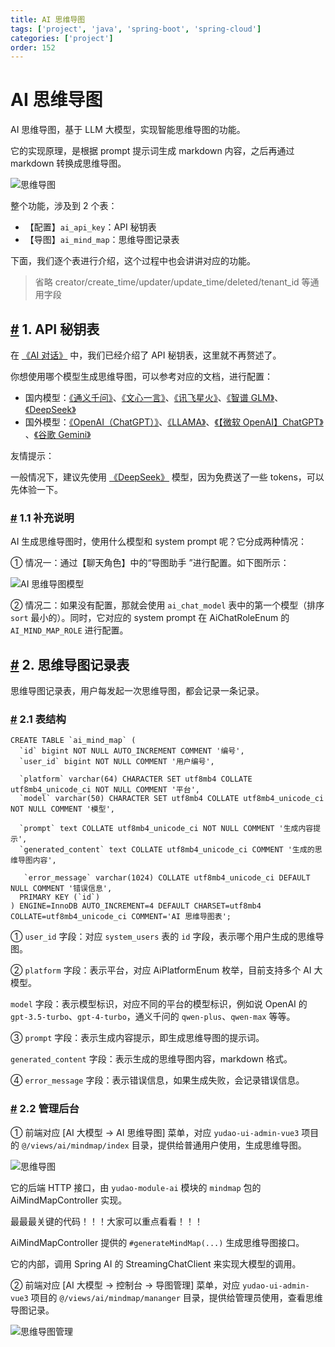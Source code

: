 ```yaml
---
title: AI 思维导图
tags: ['project', 'java', 'spring-boot', 'spring-cloud']
categories: ['project']
order: 152
---
```

# AI 思维导图

AI 思维导图，基于 LLM 大模型，实现智能思维导图的功能。

 它的实现原理，是根据 prompt 提示词生成 markdown 内容，之后再通过 markdown 转换成思维导图。

 ![思维导图](https://cloud.iocoder.cn/img/AI%E6%89%8B%E5%86%8C/AI%E5%AF%BC%E5%9B%BE/%E6%80%9D%E7%BB%B4%E5%AF%BC%E5%9B%BE.png)

 整个功能，涉及到 2 个表：

 * 【配置】`ai_api_key`：API 秘钥表
* 【导图】`ai_mind_map`：思维导图记录表

 下面，我们逐个表进行介绍，这个过程中也会讲讲对应的功能。

 
> 省略 creator/create\_time/updater/update\_time/deleted/tenant\_id 等通用字段

 ## [#](#_1-api-秘钥表) 1. API 秘钥表

 在 [《AI 对话》](/ai/chat/) 中，我们已经介绍了 API 秘钥表，这里就不再赘述了。

 你想使用哪个模型生成思维导图，可以参考对应的文档，进行配置：

 * 国内模型：[《通义千问》](/ai/tongyi)、[《文心一言》](/ai/yiyan)、[《讯飞星火》](/ai/xinghuo)、[《智谱 GLM》](/ai/glm)、[《DeepSeek》](/ai/deep-seek)
* 国外模型：[《OpenAI（ChatGPT）》](/ai/openai)、[《LLAMA》](/ai/llama)、[《【微软 OpenAI】ChatGPT》](/ai/azure-openai) 、[《谷歌 Gemini》](/ai/gemini)

 友情提示：

 一般情况下，建议先使用 [《DeepSeek》](/ai/deep-seek) 模型，因为免费送了一些 tokens，可以先体验一下。

 ### [#](#_1-1-补充说明) 1.1 补充说明

 AI 生成思维导图时，使用什么模型和 system prompt 呢？它分成两种情况：

 ① 情况一：通过【聊天角色】中的“导图助手 ”进行配置。如下图所示：

 ![AI 思维导图模型](https://cloud.iocoder.cn/img/AI%E6%89%8B%E5%86%8C/AI%E5%AF%BC%E5%9B%BE/%E6%80%9D%E7%BB%B4%E5%AF%BC%E5%9B%BE%E6%A8%A1%E5%9E%8B.png)

 ② 情况二：如果没有配置，那就会使用 `ai_chat_model` 表中的第一个模型（排序 `sort` 最小的）。同时，它对应的 system prompt 在 AiChatRoleEnum 的 `AI_MIND_MAP_ROLE` 进行配置。

 ## [#](#_2-思维导图记录表) 2. 思维导图记录表

 思维导图记录表，用户每发起一次思维导图，都会记录一条记录。

 ### [#](#_2-1-表结构) 2.1 表结构

 
```
CREATE TABLE `ai_mind_map` (
  `id` bigint NOT NULL AUTO_INCREMENT COMMENT '编号',
  `user_id` bigint NOT NULL COMMENT '用户编号',
  
  `platform` varchar(64) CHARACTER SET utf8mb4 COLLATE utf8mb4_unicode_ci NOT NULL COMMENT '平台',
  `model` varchar(50) CHARACTER SET utf8mb4 COLLATE utf8mb4_unicode_ci NOT NULL COMMENT '模型',
  
  `prompt` text COLLATE utf8mb4_unicode_ci NOT NULL COMMENT '生成内容提示',
  `generated_content` text COLLATE utf8mb4_unicode_ci COMMENT '生成的思维导图内容',
   
   `error_message` varchar(1024) COLLATE utf8mb4_unicode_ci DEFAULT NULL COMMENT '错误信息',
  PRIMARY KEY (`id`)
) ENGINE=InnoDB AUTO_INCREMENT=4 DEFAULT CHARSET=utf8mb4 COLLATE=utf8mb4_unicode_ci COMMENT='AI 思维导图表';

```
① `user_id` 字段：对应 `system_users` 表的 `id` 字段，表示哪个用户生成的思维导图。

 ② `platform` 字段：表示平台，对应 AiPlatformEnum 枚举，目前支持多个 AI 大模型。

 `model` 字段：表示模型标识，对应不同的平台的模型标识，例如说 OpenAI 的 `gpt-3.5-turbo`、`gpt-4-turbo`，通义千问的 `qwen-plus`、`qwen-max` 等等。

 ③ `prompt` 字段：表示生成内容提示，即生成思维导图的提示词。

 `generated_content` 字段：表示生成的思维导图内容，markdown 格式。

 ④ `error_message` 字段：表示错误信息，如果生成失败，会记录错误信息。

 ### [#](#_2-2-管理后台) 2.2 管理后台

 ① 前端对应 [AI 大模型 -> AI 思维导图] 菜单，对应 `yudao-ui-admin-vue3` 项目的 `@/views/ai/mindmap/index` 目录，提供给普通用户使用，生成思维导图。

 ![思维导图](https://cloud.iocoder.cn/img/AI%E6%89%8B%E5%86%8C/AI%E5%AF%BC%E5%9B%BE/%E6%80%9D%E7%BB%B4%E5%AF%BC%E5%9B%BE.png)

 它的后端 HTTP 接口，由 `yudao-module-ai` 模块的 `mindmap` 包的 AiMindMapController 实现。

 最最最关键的代码！！！大家可以重点看看！！！

 AiMindMapController 提供的 `#generateMindMap(...)` 生成思维导图接口。

 它的内部，调用 Spring AI 的 StreamingChatClient 来实现大模型的调用。

 ② 前端对应 [AI 大模型 -> 控制台 -> 导图管理] 菜单，对应 `yudao-ui-admin-vue3` 项目的 `@/views/ai/mindmap/mananger` 目录，提供给管理员使用，查看思维导图记录。

 ![思维导图管理](https://cloud.iocoder.cn/img/AI%E6%89%8B%E5%86%8C/AI%E5%AF%BC%E5%9B%BE/%E6%80%9D%E7%BB%B4%E5%AF%BC%E5%9B%BE%E7%AE%A1%E7%90%86.png)


